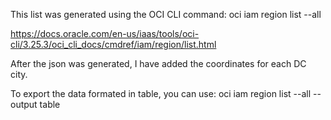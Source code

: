 This list was generated using the OCI CLI command:
oci iam region list --all 

https://docs.oracle.com/en-us/iaas/tools/oci-cli/3.25.3/oci_cli_docs/cmdref/iam/region/list.html 

After the json was generated, I have added the coordinates for each DC city.

To export the data formated in table, you can use:
oci iam region list --all --output table 

